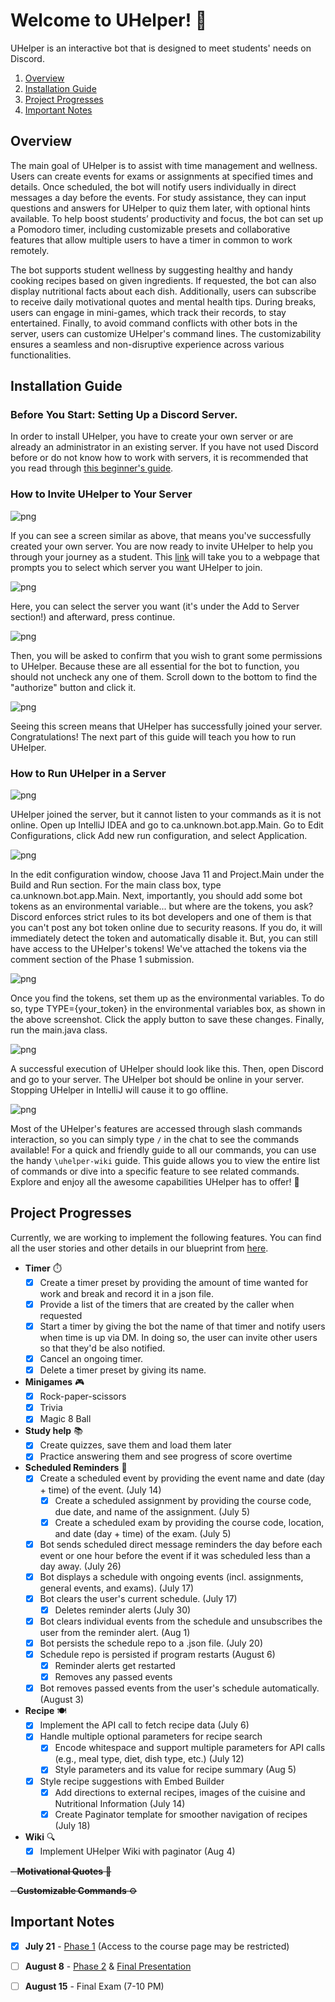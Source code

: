 # Welcome to UHelper! 🤖

UHelper is an interactive bot that is designed to meet students' needs on Discord. 

1. [Overview](#overview)
2. [Installation Guide](#installation-guide)
3. [Project Progresses](#project-progresses)
4. [Important Notes](#important-notes)

## Overview

The main goal of UHelper is to assist with time management and wellness. 
Users can create events for exams or assignments at specified times and details. Once scheduled, 
the bot will notify users individually in direct messages a day before the events. 
For study assistance, they can input questions and answers for UHelper to quiz them later, 
with optional hints available. To help boost students’ productivity and focus, 
the bot can set up a Pomodoro timer, including customizable presets and collaborative features that 
allow multiple users to have a timer in common to work remotely.

The bot supports student wellness by suggesting healthy and handy cooking recipes based on given 
ingredients. If requested, the bot can also display nutritional facts about each dish. Additionally,
users can subscribe to receive daily motivational quotes and mental health tips. During breaks, 
users can engage in mini-games, which track their records, to stay entertained. Finally, 
to avoid command conflicts with other bots in the server, users can customize UHelper's command 
lines. The customizability ensures a seamless and non-disruptive experience across various 
functionalities.

## Installation Guide

### Before You Start: Setting Up a Discord Server.

In order to install UHelper, you have to create your own server or are already an administrator in 
an existing server. If you have not used Discord before or do not know how to work with servers, it 
is recommended that you read through [this beginner's guide](https://support.discord.com/hc/en-us/articles/360045138571-Beginner-s-Guide-to-Discord#h_efc9b7bc-47bc-4212-8b9c-c0fa76573cfe).

### How to Invite UHelper to Your Server

![png](assets/0.png)

If you can see a screen similar as above, that means you've successfully created your own server. 
You are now ready to invite UHelper to help you through your journey as a student. This 
[link](https://discord.com/oauth2/authorize?client_id=1253813199397191863&permissions=1126727225142272&integration_type=0&scope=bot) will take you to a webpage that prompts you to select which server you want UHelper to
join. 

![png](assets/1.png)

Here, you can select the server you want (it's under the Add to Server section!) and afterward, 
press continue.

![png](assets/2.png)

Then, you will be asked to confirm that you wish to grant some permissions to UHelper. Because these 
are all essential for the bot to function, you should not uncheck any one of them. Scroll
down to the bottom to find the "authorize" button and click it.

![png](assets/3.png)

Seeing this screen means that UHelper has successfully joined your server. Congratulations! The next
part of this guide will teach you how to run UHelper.

### How to Run UHelper in a Server

![png](assets/4.png)

UHelper joined the server, but it cannot listen to your commands as it is not online. Open up 
IntelliJ IDEA and go to ca.unknown.bot.app.Main. Go to Edit Configurations, click Add new run 
configuration, and select Application.

![png](assets/5.png)

In the edit configuration window, choose Java 11 and Project.Main under the Build and Run section.
For the main class box, type ca.unknown.bot.app.Main. Next, importantly, you should add some bot 
tokens as an environmental variable... but where are the tokens, you ask? Discord enforces 
strict rules to its bot developers and one of them is that you can't post
any bot token online due to security reasons. If you do, it will immediately detect the token and 
automatically disable it. But, you can still have access to the UHelper's tokens! We've attached the 
tokens via the comment section of the Phase 1 submission.

![png](assets/TOKEN=.png)

Once you find the tokens, set them up as the environmental variables. To do so, type TYPE={your_token}
in the environmental variables box, as shown in the above screenshot. Click the apply button to save 
these changes. Finally, run the main.java class. 

![png](assets/6.png)

A successful execution of UHelper should look like this. Then, open Discord and go to your server.
The UHelper bot should be online in your server. Stopping UHelper in IntelliJ will cause it to go 
offline.

![png](assets/7.png)

Most of the UHelper's features are accessed through slash commands interaction, so you can simply type `/` in the chat 
to see the commands available! For a quick and friendly guide to all our commands, 
you can use the handy `\uhelper-wiki` guide. This guide allows you to view the entire list of commands 
or dive into a specific feature to see related commands. Explore and enjoy all the awesome capabilities 
UHelper has to offer! 🚀



## Project Progresses
Currently, we are working to implement the following features. 
You can find all the user stories and other details in our blueprint from [here](https://docs.google.com/document/d/1OcYBGoSZbEqtA47CwSlzFe1wVuZo28Xl-FKUkS_0AUI/edit#heading=h.rwi1fv3j8vi2).

- **Timer** ⏱️
  - [X] Create a timer preset by providing the amount of time wanted for work and break 
  and record it in a json file.
  - [X] Provide a list of the timers that are created by the caller when requested 
  - [X] Start a timer by giving the bot the name of that timer and notify users when time is up 
  via DM. In doing so, the user can invite other users so that they'd be also notified.
  - [X] Cancel an ongoing timer.
  - [X] Delete a timer preset by giving its name. 

- **Minigames** 🎮
  - [X] Rock-paper-scissors
  - [X] Trivia
  - [X] Magic 8 Ball 

- **Study help** 📚
  - [X] Create quizzes, save them and load them later
  - [X] Practice answering them and see progress of score overtime

- **Scheduled Reminders** 📅
  - [X] Create a scheduled event by providing the event name and date (day + time) of the event. (July 14)
    - [X] Create a scheduled assignment by providing the course code, due date, and name of the assignment. (July 5)
    - [X] Create a scheduled exam by providing the course code, location, and date (day + time) of the exam. (July 5)
  - [X] Bot sends scheduled direct message reminders the day before each event or one hour before the event if it was 
  scheduled less than a day away. (July 26)
  - [X] Bot displays a schedule with ongoing events (incl. assignments, general events, and exams). (July 17)
  - [X] Bot clears the user's current schedule. (July 17)
    - [X] Deletes reminder alerts (July 30)
  - [X] Bot clears individual events from the schedule and unsubscribes the user from the reminder alert. (Aug 1)
  - [X] Bot persists the schedule repo to a .json file. (July 20)
  - [X] Schedule repo is persisted if program restarts (August 6)
    - [X] Reminder alerts get restarted
    - [X] Removes any passed events
  - [X] Bot removes passed events from the user's schedule automatically. (August 3)

- **Recipe** 🍽️
  - [X] Implement the API call to fetch recipe data (July 6)
  - [X] Handle multiple optional parameters for recipe search 
    - [X] Encode whitespace and support multiple parameters for API calls 
          (e.g., meal type, diet, dish type, etc.) (July 12)
    - [X] Style parameters and its value for recipe summary (Aug 5)
  - [X] Style recipe suggestions with Embed Builder 
    - [X] Add directions to external recipes, images of the cuisine and Nutritional Information (July 14)
    - [X] Create Paginator template for smoother navigation of recipes (July 18)

- **Wiki** 🔍
  - [X] Implement UHelper Wiki with paginator (Aug 4)

~~- **Motivational Quotes** 💪~~

~~- **Customizable Commands** ⚙️~~

## Important Notes

- [X] **July 21** - [Phase 1](https://q.utoronto.ca/courses/345741/pages/phase-1-10-percent?module_item_id=5764241)
(Access to the course page may be restricted)

- [ ] **August 8** - [Phase 2](https://q.utoronto.ca/courses/345741/pages/phase-2-10-percent?module_item_id=5764412) & [Final Presentation](https://q.utoronto.ca/courses/345741/pages/presentation-5-percent?module_item_id=5764413)

- [ ] **August 15** - Final Exam (7-10 PM)
